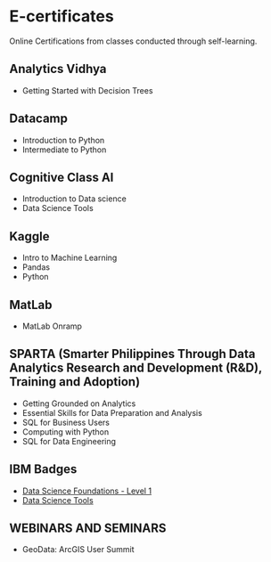 # E-certificates

Online Certifications from classes conducted through self-learning.

## Analytics Vidhya
- Getting Started with Decision Trees


## Datacamp
- Introduction to Python
- Intermediate to Python


## Cognitive Class AI
- Introduction to Data science
- Data Science Tools


## Kaggle
- Intro to Machine Learning
- Pandas
- Python


## MatLab
- MatLab Onramp


## SPARTA (Smarter Philippines Through Data Analytics Research and Development (R&D), Training and Adoption)
- Getting Grounded on Analytics
- Essential Skills for Data Preparation and Analysis
- SQL for Business Users
- Computing with Python
- SQL for Data Engineering

## IBM Badges
- [Data Science Foundations - Level 1](https://www.credly.com/badges/88e9e486-ac23-4e22-8c34-4b0f305bb51e?)
- [Data Science Tools](https://www.credly.com/badges/de9746a9-cce2-467e-aa9d-4bcb0fca58a4?)


## WEBINARS AND SEMINARS
- GeoData: ArcGIS User Summit
